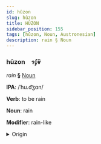 ```yaml
---
id: hûzon
slug: hûzon
title: HÛZON
sidebar_position: 155
tags: [hûzon, Noun, Austronesian]
description: rain § Noun
---
```


### hûzon&emsp;<span kind="abugida">ɂʄⱴ̃</span>

*rain* **§** [Noun](../../tags/Noun)

**IPA**: /ˈhu.d͡ʒɑn/

**Verb**: to be rain

**Noun**: rain

**Modifier**: rain-like

<details>
    <summary>Origin</summary>
    Malay هوجن hujan /hud͡ʒan/<br/>
    <em>Austronesian Language Family</em>
</details>